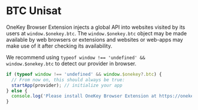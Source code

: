# BTC Unisat

OneKey Browser Extension injects a global API into websites visited by its users at `window.$onekey.btc`. The `window.$onekey.btc` object may be made available by web browsers or extensions and websites or web-apps may make use of it after checking its availability.

We recommend using `typeof window !== 'undefined' && window.$onekey.btc` to detect our provider in browser.

```javascript
if (typeof window !== 'undefined' && window.$onekey?.btc) {  
  // From now on, this should always be true:  
  startApp(provider); // initialize your app
} else {  
  console.log('Please install OneKey Browser Extension at https://onekey.so/download!');
}
```

